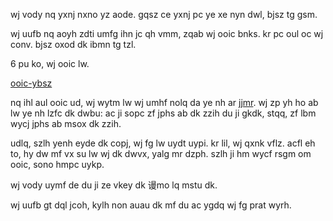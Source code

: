 wj vody nq yxnj nxno yz aode. gqsz ce yxnj pc ye xe nyn dwl, bjsz tg gsm.

wj uufb nq aoyh zdti umfg ihn jc qh vmm, zqab wj ooic bnks. kr pc oul oc wj conv. bjsz oxod dk ibmn tg tzl.

6 pu ko, wj ooic lw.

[ooic-ybsz](../ooic-ybsz/1.md)

nq ihl aul ooic ud, wj wytm lw wj umhf nolq da ye nh ar [jjmr](./jjmr.md). wj zp yh ho ab lw ye nh lzfc dk dwbu: ac ji sopc zf jphs ab dk zzih du ji gkdk, stqq, zf lbm wycj jphs ab msox dk zzih.

udlq, szlh yenh eyde dk copj, wj fg lw uydt uypi. kr lil, wj qxnk vflz. acfl eh to, hy dw mf vx su lw wj dk dwvx, yalg mr dzph. szlh ji hm wycf rsgm om ooic, sono hmpc uykp.

wj vody uymf de du ji ze vkey dk 谩mo lq mstu dk.

wj uufb gt dql jcoh, kylh non auau dk mf du ac ygdq wj fg prat wyrh.